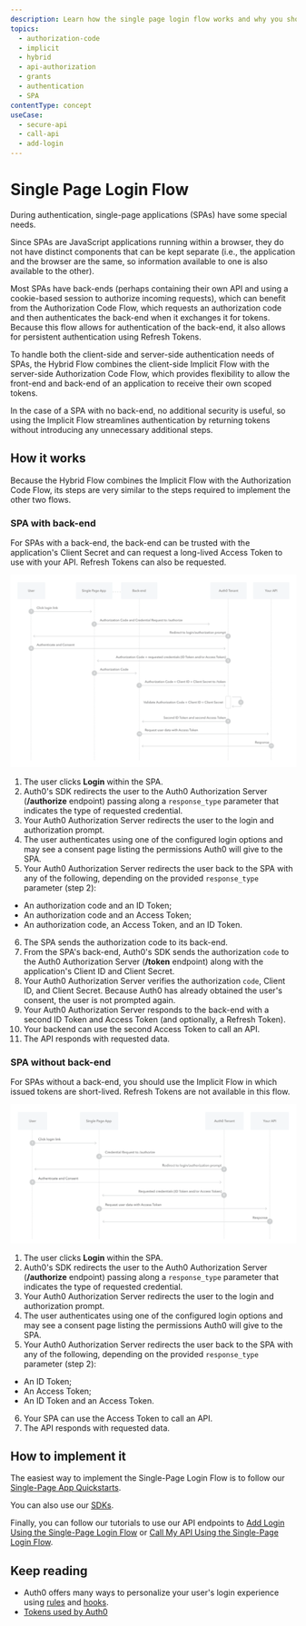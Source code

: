 ```yaml
---
description: Learn how the single page login flow works and why you should use it for single page apps (SPAs).
topics:
  - authorization-code
  - implicit
  - hybrid
  - api-authorization
  - grants
  - authentication
  - SPA
contentType: concept
useCase:
  - secure-api
  - call-api
  - add-login
---
```

# Single Page Login Flow

During authentication, single-page applications (SPAs) have some special needs.

Since SPAs are JavaScript applications running within a browser, they do not have distinct components that can be kept separate (i.e., the application and the browser are the same, so information available to one is also available to the other). 

Most SPAs have back-ends (perhaps containing their own API and using a cookie-based session to authorize incoming requests), which can benefit from the Authorization Code Flow, which requests an authorization code and then authenticates the back-end when it exchanges it for tokens. Because this flow allows for authentication of the back-end, it also allows for persistent authentication using Refresh Tokens.

To handle both the client-side and server-side authentication needs of SPAs, the Hybrid Flow combines the client-side Implicit Flow with the server-side Authorization Code Flow, which provides flexibility to allow the front-end and back-end of an application to receive their own scoped tokens.

In the case of a SPA with no back-end, no additional security is useful, so using the Implicit Flow streamlines authentication by returning tokens without introducing any unnecessary additional steps.


## How it works

Because the Hybrid Flow combines the Implicit Flow with the Authorization Code Flow, its steps are very similar to the steps required to implement the other two flows.

### SPA with back-end

For SPAs with a back-end, the back-end can be trusted with the application's Client Secret and can request a long-lived Access Token to use with your API. Refresh Tokens can also be requested.

![Single-Page Login Flow Authentication Sequence](/media/articles/flows/concepts/auth-sequence-single-page-login-flow-with-backend.png)

1. The user clicks **Login** within the SPA.
2. Auth0's SDK redirects the user to the Auth0 Authorization Server (**/authorize** endpoint) passing along a `response_type` parameter that indicates the type of requested credential.
3. Your Auth0 Authorization Server redirects the user to the login and authorization prompt.
4. The user authenticates using one of the configured login options and may see a consent page listing the permissions Auth0 will give to the SPA.
5. Your Auth0 Authorization Server redirects the user back to the SPA with any of the following, depending on the provided `response_type` parameter (step 2):
* An authorization code and an ID Token;
* An authorization code and an Access Token;
* An authorization code, an Access Token, and an ID Token.
6. The SPA sends the authorization code to its back-end.
7. From the SPA's back-end, Auth0's SDK sends the authorization `code` to the Auth0 Authorization Server (**/token** endpoint) along with the application's Client ID and Client Secret.
8. Your Auth0 Authorization Server verifies the authorization `code`, Client ID, and Client Secret. Because Auth0 has already obtained the user's consent, the user is not prompted again.
9. Your Auth0 Authorization Server responds to the back-end with a second ID Token and Access Token (and optionally, a Refresh Token).
10. Your backend can use the second Access Token to call an API.
11. The API responds with requested data.

### SPA without back-end

For SPAs without a back-end, you should use the Implicit Flow in which issued tokens are short-lived. Refresh Tokens are not available in this flow.

![Single-Page Login Flow Authentication Sequence](/media/articles/flows/concepts/auth-sequence-single-page-login-flow-without-backend.png)

1. The user clicks **Login** within the SPA.
2. Auth0's SDK redirects the user to the Auth0 Authorization Server (**/authorize** endpoint) passing along a `response_type` parameter that indicates the type of requested credential.
3. Your Auth0 Authorization Server redirects the user to the login and authorization prompt.
4. The user authenticates using one of the configured login options and may see a consent page listing the permissions Auth0 will give to the SPA.
5. Your Auth0 Authorization Server redirects the user back to the SPA with any of the following, depending on the provided `response_type` parameter (step 2):
* An ID Token;
* An Access Token;
* An ID Token and an Access Token.
6. Your SPA can use the Access Token to call an API.
7. The API responds with requested data.


## How to implement it

The easiest way to implement the Single-Page Login Flow is to follow our [Single-Page App Quickstarts](/quickstart/spa).

You can also use our [SDKs](/libraries).

Finally, you can follow our tutorials to use our API endpoints to [Add Login Using the Single-Page Login Flow](/flows/guides/single-page-login-flow/add-login-using-single-page-login-flow) or [Call My API Using the Single-Page Login Flow](/flows/guides/single-page-login-flow/call-api-using-single-page-login-flow).

## Keep reading

- Auth0 offers many ways to personalize your user's login experience using [rules](/rules) and [hooks](/hooks).
- [Tokens used by Auth0](/tokens)
